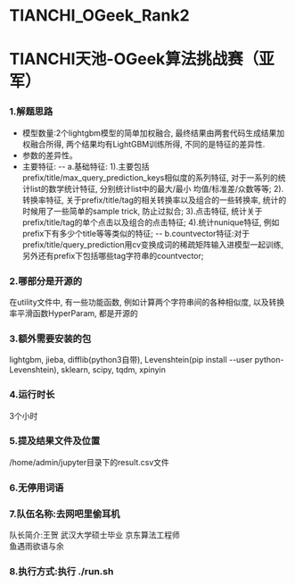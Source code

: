 # TIANCHI_OGeek_Rank2
# TIANCHI天池-OGeek算法挑战赛（亚军）

### 1.解题思路

- 模型数量:2个lightgbm模型的简单加权融合, 最终结果由两套代码生成结果加权融合所得, 两个结果均有LightGBM训练所得, 不同的是特征的差异性. 
- 参数的差异性。
- 主要特征:
-- a.基础特征:
       1).主要包括prefix/title/max_query_prediction_keys相似度的系列特征, 对于一系列的统计list的数学统计特征, 分别统计list中的最大/最小
    均值/标准差/众数等等;
       2).转换率特征, 关于prefix/title/tag的相关转换率以及组合的一些转换率, 统计的时候用了一些简单的sample trick, 防止过拟合;
       3).点击特征, 统计关于prefix/title/tag的单个点击以及组合的点击特征;
       4).统计nunique特征, 例如prefix下有多少个title等等类似的特征;
-- b.countvector特征:对于prefix/title/query_prediction用cv变换成词的稀疏矩阵输入进模型一起训练, 另外还有prefix下包括哪些tag字符串的countvector;
### 2.哪部分是开源的
  在utility文件中, 有一些功能函数, 例如计算两个字符串间的各种相似度, 以及转换率平滑函数HyperParam, 都是开源的
### 3.额外需要安装的包
  lightgbm, jieba, difflib(python3自带), Levenshtein(pip install --user python-Levenshtein), sklearn, scipy, tqdm, xpinyin
### 4.运行时长
  3个小时
### 5.提及结果文件及位置
  /home/admin/jupyter目录下的result.csv文件
### 6.无停用词语
### 7.队伍名称:去网吧里偷耳机
  队长简介:王贺 武汉大学硕士毕业 京东算法工程师  
  鱼遇雨欲语与余
### 8.执行方式:执行 ./run.sh

